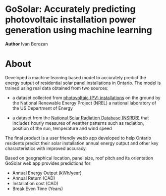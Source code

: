 GoSolar: Accurately predicting photovoltaic installation power generation using machine learning 
================================================================================================

**Author** Ivan Borozan 

About
=====

Developed a machine learning based model to accurately predict the energy output of residential solar panel installations in Ontario. The model is trained using real data obtained from two sources:

* a dataset collected from [photovoltaic (PV) installations](https://openpv.nrel.gov/) on the ground by the National Renewable Energy Project (NREL) a national laboratory of the US Department of Energy

* a dataset from the [National Solar Radiation Database (NSRDB)](https://nsrdb.nrel.gov/) that includes hourly measures of weather patterns such as radiation, position of the sun, temperature and wind speed

The final product is a user friendly webb app developed to help Ontario residents predict their solar installation annual energy output and other key characteristics with improved accuracy.

Based on geographical location, panel size, roof pitch and its orientation GoSolar web app provides predictions for:

* Annual Energy Output (kWh/year)
* Annual Return (CAD)
* Installation cost (CAD)
* Break Even Time (Years)
